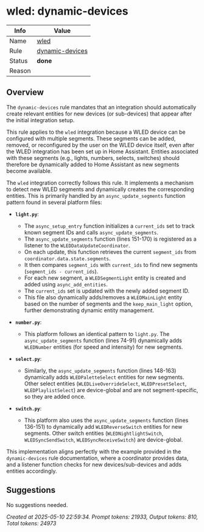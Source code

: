 # wled: dynamic-devices

| Info   | Value                                                                    |
|--------|--------------------------------------------------------------------------|
| Name   | [wled](https://www.home-assistant.io/integrations/wled/) |
| Rule   | [dynamic-devices](https://developers.home-assistant.io/docs/core/integration-quality-scale/rules/dynamic-devices)                                                     |
| Status | **done**                                                                 |
| Reason |                                                                          |

## Overview

The `dynamic-devices` rule mandates that an integration should automatically create relevant entities for new devices (or sub-devices) that appear after the initial integration setup.

This rule applies to the `wled` integration because a WLED device can be configured with multiple segments. These segments can be added, removed, or reconfigured by the user on the WLED device itself, even after the WLED integration has been set up in Home Assistant. Entities associated with these segments (e.g., lights, numbers, selects, switches) should therefore be dynamically added to Home Assistant as new segments become available.

The `wled` integration correctly follows this rule. It implements a mechanism to detect new WLED segments and dynamically creates the corresponding entities. This is primarily handled by an `async_update_segments` function pattern found in several platform files:

*   **`light.py`**:
    *   The `async_setup_entry` function initializes a `current_ids` set to track known segment IDs and calls `async_update_segments`.
    *   The `async_update_segments` function (lines 151-170) is registered as a listener to the `WLEDDataUpdateCoordinator`.
    *   On each update, this function retrieves the current `segment_ids` from `coordinator.data.state.segments`.
    *   It then compares `segment_ids` with `current_ids` to find new segments (`segment_ids - current_ids`).
    *   For each new segment, a `WLEDSegmentLight` entity is created and added using `async_add_entities`.
    *   The `current_ids` set is updated with the newly added segment ID.
    *   This file also dynamically adds/removes a `WLEDMainLight` entity based on the number of segments and the `keep_main_light` option, further demonstrating dynamic entity management.

*   **`number.py`**:
    *   This platform follows an identical pattern to `light.py`. The `async_update_segments` function (lines 74-91) dynamically adds `WLEDNumber` entities (for speed and intensity) for new segments.

*   **`select.py`**:
    *   Similarly, the `async_update_segments` function (lines 148-163) dynamically adds `WLEDPaletteSelect` entities for new segments. Other select entities (`WLEDLiveOverrideSelect`, `WLEDPresetSelect`, `WLEDPlaylistSelect`) are device-global and are not segment-specific, so they are added once.

*   **`switch.py`**:
    *   This platform also uses the `async_update_segments` function (lines 136-151) to dynamically add `WLEDReverseSwitch` entities for new segments. Other switch entities (`WLEDNightlightSwitch`, `WLEDSyncSendSwitch`, `WLEDSyncReceiveSwitch`) are device-global.

This implementation aligns perfectly with the example provided in the `dynamic-devices` rule documentation, where a coordinator provides data, and a listener function checks for new devices/sub-devices and adds entities accordingly.

## Suggestions

No suggestions needed.

_Created at 2025-05-10 22:59:34. Prompt tokens: 21933, Output tokens: 810, Total tokens: 24973_
